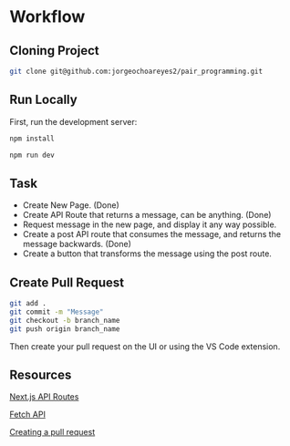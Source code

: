 # Workflow

## Cloning Project

```bash
git clone git@github.com:jorgeochoareyes2/pair_programming.git
```

## Run Locally

First, run the development server:

```bash
npm install 

npm run dev

```

## Task

- Create New Page. (Done)
- Create API Route that returns a message, can be anything.  (Done)
- Request message in the new page, and display it any way possible. 
- Create a post API route that consumes the message, and returns the message backwards. (Done)
- Create a button that transforms the message using the post route.  


## Create Pull Request

```bash 
git add . 
git commit -m "Message"
git checkout -b branch_name
git push origin branch_name
```

Then create your pull request on the UI or using the VS Code extension.

## Resources 

[Next.js API Routes](https://nextjs.org/docs/api-routes/introduction)

[Fetch API](https://developer.mozilla.org/en-US/docs/Web/API/Fetch_API/Using_Fetch)

[Creating a pull request](https://www.freecodecamp.org/news/how-to-make-your-first-pull-request-on-github-3/)
